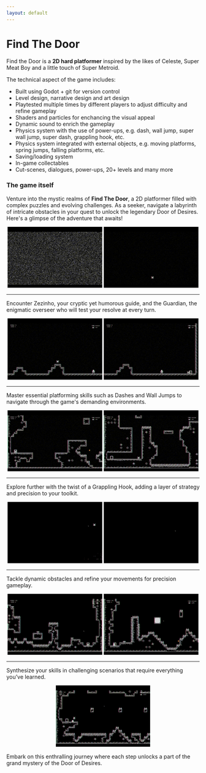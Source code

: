 ```yaml
---
layout: default
---
```


<!-- [Link to another page](./another-page.html). -->

# Find The Door

Find the Door is a **2D hard platformer** inspired by the likes of Celeste, Super Meat Boy and a little touch of Super Metroid.

The technical aspect of the game includes:

- Built using Godot + git for version control
- Level design, narrative design and art design
- Playtested multiple times by different players to adjust difficulty and refine gameplay
- Shaders and particles for enchancing the visual appeal
- Dynamic sound to enrich the gameplay
- Physics system with the use of power-ups, e.g. dash, wall jump, super wall jump, super dash, grappling hook, etc.
- Physics system integrated with external objects, e.g. moving platforms, spring jumps, falling platforms, etc.
- Saving/loading system
- In-game collectables
- Cut-scenes, dialogues, power-ups, 20+ levels and many more

### The game itself

Venture into the mystic realms of **Find The Door**, a 2D platformer filled with complex puzzles and evolving challenges. As a seeker, navigate a labyrinth of intricate obstacles in your quest to unlock the legendary Door of Desires. Here's a glimpse of the adventure that awaits!

<p align="middle">
  <img src="./media/gif/beggining.gif" width="49%"/>
  <img src="./media/gif/phase_start.gif" width="49%"/>
</p>

---

Encounter Zezinho, your cryptic yet humorous guide, and the Guardian, the enigmatic overseer who will test your resolve at every turn.

<p align="middle">
  <img src="./media/gif/zezinho.gif" width="49%"/>
  <img src="./media/gif/guardian.gif" width="49%"/>
</p>

---

Master essential platforming skills such as Dashes and Wall Jumps to navigate through the game's demanding environments.

<p align="middle">
  <img src="./media/gif/dash.gif" width="49%"/>
  <img src="./media/gif/walljump.gif" width="49%"/>
</p>

---

Explore further with the twist of a Grappling Hook, adding a layer of strategy and precision to your toolkit.

<p align="middle">
  <img src="./media/gif/hook.gif" width="49%"/>
  <img src="./media/gif/blocks_that_dont_hook.gif" width="49%"/>
</p>

---

Tackle dynamic obstacles and refine your movements for precision gameplay.

<p align="middle">
  <img src="./media/gif/springs.gif" width="49%"/>
  <img src="./media/gif/precise_movement.gif" width="49%"/>
</p>

---

Synthesize your skills in challenging scenarios that require everything you’ve learned.

<p align="middle">
  <img src="./media/gif/use_everything.gif" width="49%"/>
</p>

Embark on this enthralling journey where each step unlocks a part of the grand mystery of the Door of Desires.
